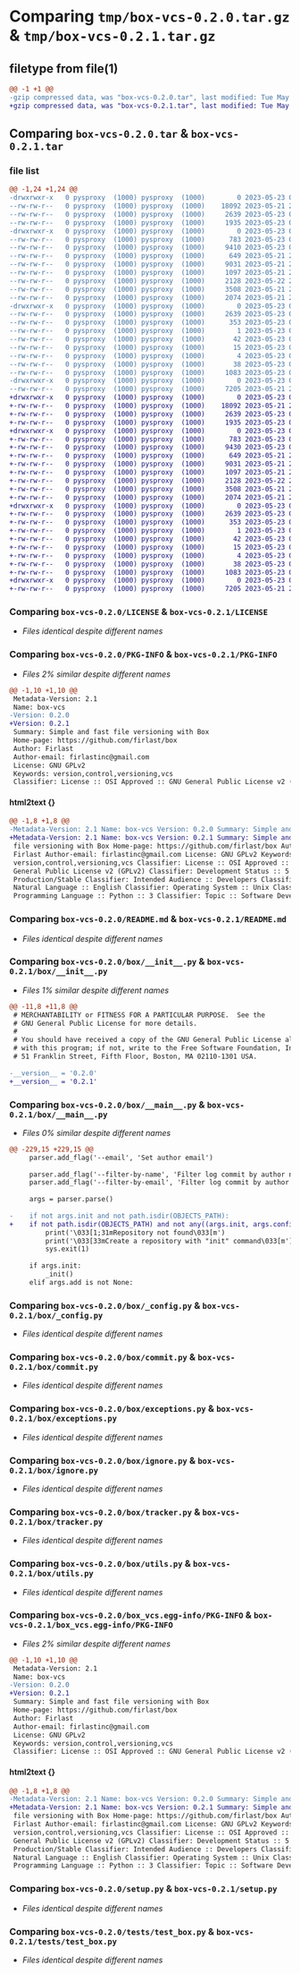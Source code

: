 # Comparing `tmp/box-vcs-0.2.0.tar.gz` & `tmp/box-vcs-0.2.1.tar.gz`

## filetype from file(1)

```diff
@@ -1 +1 @@
-gzip compressed data, was "box-vcs-0.2.0.tar", last modified: Tue May 23 00:35:37 2023, max compression
+gzip compressed data, was "box-vcs-0.2.1.tar", last modified: Tue May 23 01:02:47 2023, max compression
```

## Comparing `box-vcs-0.2.0.tar` & `box-vcs-0.2.1.tar`

### file list

```diff
@@ -1,24 +1,24 @@
-drwxrwxr-x   0 pysproxy  (1000) pysproxy  (1000)        0 2023-05-23 00:35:37.726440 box-vcs-0.2.0/
--rw-rw-r--   0 pysproxy  (1000) pysproxy  (1000)    18092 2023-05-21 21:52:01.000000 box-vcs-0.2.0/LICENSE
--rw-rw-r--   0 pysproxy  (1000) pysproxy  (1000)     2639 2023-05-23 00:35:37.718440 box-vcs-0.2.0/PKG-INFO
--rw-rw-r--   0 pysproxy  (1000) pysproxy  (1000)     1935 2023-05-23 00:35:25.000000 box-vcs-0.2.0/README.md
-drwxrwxr-x   0 pysproxy  (1000) pysproxy  (1000)        0 2023-05-23 00:35:37.678440 box-vcs-0.2.0/box/
--rw-rw-r--   0 pysproxy  (1000) pysproxy  (1000)      783 2023-05-23 00:35:07.000000 box-vcs-0.2.0/box/__init__.py
--rw-rw-r--   0 pysproxy  (1000) pysproxy  (1000)     9410 2023-05-23 00:12:33.000000 box-vcs-0.2.0/box/__main__.py
--rw-rw-r--   0 pysproxy  (1000) pysproxy  (1000)      649 2023-05-21 21:52:01.000000 box-vcs-0.2.0/box/_config.py
--rw-rw-r--   0 pysproxy  (1000) pysproxy  (1000)     9031 2023-05-21 21:52:01.000000 box-vcs-0.2.0/box/commit.py
--rw-rw-r--   0 pysproxy  (1000) pysproxy  (1000)     1097 2023-05-21 21:52:01.000000 box-vcs-0.2.0/box/exceptions.py
--rw-rw-r--   0 pysproxy  (1000) pysproxy  (1000)     2128 2023-05-22 23:40:23.000000 box-vcs-0.2.0/box/ignore.py
--rw-rw-r--   0 pysproxy  (1000) pysproxy  (1000)     3508 2023-05-21 21:52:01.000000 box-vcs-0.2.0/box/tracker.py
--rw-rw-r--   0 pysproxy  (1000) pysproxy  (1000)     2074 2023-05-21 21:52:01.000000 box-vcs-0.2.0/box/utils.py
-drwxrwxr-x   0 pysproxy  (1000) pysproxy  (1000)        0 2023-05-23 00:35:37.714440 box-vcs-0.2.0/box_vcs.egg-info/
--rw-rw-r--   0 pysproxy  (1000) pysproxy  (1000)     2639 2023-05-23 00:35:37.000000 box-vcs-0.2.0/box_vcs.egg-info/PKG-INFO
--rw-rw-r--   0 pysproxy  (1000) pysproxy  (1000)      353 2023-05-23 00:35:37.000000 box-vcs-0.2.0/box_vcs.egg-info/SOURCES.txt
--rw-rw-r--   0 pysproxy  (1000) pysproxy  (1000)        1 2023-05-23 00:35:37.000000 box-vcs-0.2.0/box_vcs.egg-info/dependency_links.txt
--rw-rw-r--   0 pysproxy  (1000) pysproxy  (1000)       42 2023-05-23 00:35:37.000000 box-vcs-0.2.0/box_vcs.egg-info/entry_points.txt
--rw-rw-r--   0 pysproxy  (1000) pysproxy  (1000)       15 2023-05-23 00:35:37.000000 box-vcs-0.2.0/box_vcs.egg-info/requires.txt
--rw-rw-r--   0 pysproxy  (1000) pysproxy  (1000)        4 2023-05-23 00:35:37.000000 box-vcs-0.2.0/box_vcs.egg-info/top_level.txt
--rw-rw-r--   0 pysproxy  (1000) pysproxy  (1000)       38 2023-05-23 00:35:37.726440 box-vcs-0.2.0/setup.cfg
--rw-rw-r--   0 pysproxy  (1000) pysproxy  (1000)     1083 2023-05-23 00:34:50.000000 box-vcs-0.2.0/setup.py
-drwxrwxr-x   0 pysproxy  (1000) pysproxy  (1000)        0 2023-05-23 00:35:37.718440 box-vcs-0.2.0/tests/
--rw-rw-r--   0 pysproxy  (1000) pysproxy  (1000)     7205 2023-05-21 21:52:01.000000 box-vcs-0.2.0/tests/test_box.py
+drwxrwxr-x   0 pysproxy  (1000) pysproxy  (1000)        0 2023-05-23 01:02:47.239831 box-vcs-0.2.1/
+-rw-rw-r--   0 pysproxy  (1000) pysproxy  (1000)    18092 2023-05-21 21:52:01.000000 box-vcs-0.2.1/LICENSE
+-rw-rw-r--   0 pysproxy  (1000) pysproxy  (1000)     2639 2023-05-23 01:02:47.235831 box-vcs-0.2.1/PKG-INFO
+-rw-rw-r--   0 pysproxy  (1000) pysproxy  (1000)     1935 2023-05-23 00:35:25.000000 box-vcs-0.2.1/README.md
+drwxrwxr-x   0 pysproxy  (1000) pysproxy  (1000)        0 2023-05-23 01:02:47.215831 box-vcs-0.2.1/box/
+-rw-rw-r--   0 pysproxy  (1000) pysproxy  (1000)      783 2023-05-23 01:00:30.000000 box-vcs-0.2.1/box/__init__.py
+-rw-rw-r--   0 pysproxy  (1000) pysproxy  (1000)     9430 2023-05-23 00:59:04.000000 box-vcs-0.2.1/box/__main__.py
+-rw-rw-r--   0 pysproxy  (1000) pysproxy  (1000)      649 2023-05-21 21:52:01.000000 box-vcs-0.2.1/box/_config.py
+-rw-rw-r--   0 pysproxy  (1000) pysproxy  (1000)     9031 2023-05-21 21:52:01.000000 box-vcs-0.2.1/box/commit.py
+-rw-rw-r--   0 pysproxy  (1000) pysproxy  (1000)     1097 2023-05-21 21:52:01.000000 box-vcs-0.2.1/box/exceptions.py
+-rw-rw-r--   0 pysproxy  (1000) pysproxy  (1000)     2128 2023-05-22 23:40:23.000000 box-vcs-0.2.1/box/ignore.py
+-rw-rw-r--   0 pysproxy  (1000) pysproxy  (1000)     3508 2023-05-21 21:52:01.000000 box-vcs-0.2.1/box/tracker.py
+-rw-rw-r--   0 pysproxy  (1000) pysproxy  (1000)     2074 2023-05-21 21:52:01.000000 box-vcs-0.2.1/box/utils.py
+drwxrwxr-x   0 pysproxy  (1000) pysproxy  (1000)        0 2023-05-23 01:02:47.231831 box-vcs-0.2.1/box_vcs.egg-info/
+-rw-rw-r--   0 pysproxy  (1000) pysproxy  (1000)     2639 2023-05-23 01:02:47.000000 box-vcs-0.2.1/box_vcs.egg-info/PKG-INFO
+-rw-rw-r--   0 pysproxy  (1000) pysproxy  (1000)      353 2023-05-23 01:02:47.000000 box-vcs-0.2.1/box_vcs.egg-info/SOURCES.txt
+-rw-rw-r--   0 pysproxy  (1000) pysproxy  (1000)        1 2023-05-23 01:02:47.000000 box-vcs-0.2.1/box_vcs.egg-info/dependency_links.txt
+-rw-rw-r--   0 pysproxy  (1000) pysproxy  (1000)       42 2023-05-23 01:02:47.000000 box-vcs-0.2.1/box_vcs.egg-info/entry_points.txt
+-rw-rw-r--   0 pysproxy  (1000) pysproxy  (1000)       15 2023-05-23 01:02:47.000000 box-vcs-0.2.1/box_vcs.egg-info/requires.txt
+-rw-rw-r--   0 pysproxy  (1000) pysproxy  (1000)        4 2023-05-23 01:02:47.000000 box-vcs-0.2.1/box_vcs.egg-info/top_level.txt
+-rw-rw-r--   0 pysproxy  (1000) pysproxy  (1000)       38 2023-05-23 01:02:47.239831 box-vcs-0.2.1/setup.cfg
+-rw-rw-r--   0 pysproxy  (1000) pysproxy  (1000)     1083 2023-05-23 00:34:50.000000 box-vcs-0.2.1/setup.py
+drwxrwxr-x   0 pysproxy  (1000) pysproxy  (1000)        0 2023-05-23 01:02:47.235831 box-vcs-0.2.1/tests/
+-rw-rw-r--   0 pysproxy  (1000) pysproxy  (1000)     7205 2023-05-21 21:52:01.000000 box-vcs-0.2.1/tests/test_box.py
```

### Comparing `box-vcs-0.2.0/LICENSE` & `box-vcs-0.2.1/LICENSE`

 * *Files identical despite different names*

### Comparing `box-vcs-0.2.0/PKG-INFO` & `box-vcs-0.2.1/PKG-INFO`

 * *Files 2% similar despite different names*

```diff
@@ -1,10 +1,10 @@
 Metadata-Version: 2.1
 Name: box-vcs
-Version: 0.2.0
+Version: 0.2.1
 Summary: Simple and fast file versioning with Box
 Home-page: https://github.com/firlast/box
 Author: Firlast
 Author-email: firlastinc@gmail.com
 License: GNU GPLv2
 Keywords: version,control,versioning,vcs
 Classifier: License :: OSI Approved :: GNU General Public License v2 (GPLv2)
```

#### html2text {}

```diff
@@ -1,8 +1,8 @@
-Metadata-Version: 2.1 Name: box-vcs Version: 0.2.0 Summary: Simple and fast
+Metadata-Version: 2.1 Name: box-vcs Version: 0.2.1 Summary: Simple and fast
 file versioning with Box Home-page: https://github.com/firlast/box Author:
 Firlast Author-email: firlastinc@gmail.com License: GNU GPLv2 Keywords:
 version,control,versioning,vcs Classifier: License :: OSI Approved :: GNU
 General Public License v2 (GPLv2) Classifier: Development Status :: 5 -
 Production/Stable Classifier: Intended Audience :: Developers Classifier:
 Natural Language :: English Classifier: Operating System :: Unix Classifier:
 Programming Language :: Python :: 3 Classifier: Topic :: Software Development
```

### Comparing `box-vcs-0.2.0/README.md` & `box-vcs-0.2.1/README.md`

 * *Files identical despite different names*

### Comparing `box-vcs-0.2.0/box/__init__.py` & `box-vcs-0.2.1/box/__init__.py`

 * *Files 1% similar despite different names*

```diff
@@ -11,8 +11,8 @@
 # MERCHANTABILITY or FITNESS FOR A PARTICULAR PURPOSE.  See the
 # GNU General Public License for more details.
 #
 # You should have received a copy of the GNU General Public License along
 # with this program; if not, write to the Free Software Foundation, Inc.,
 # 51 Franklin Street, Fifth Floor, Boston, MA 02110-1301 USA.
 
-__version__ = '0.2.0'
+__version__ = '0.2.1'
```

### Comparing `box-vcs-0.2.0/box/__main__.py` & `box-vcs-0.2.1/box/__main__.py`

 * *Files 0% similar despite different names*

```diff
@@ -229,15 +229,15 @@
     parser.add_flag('--email', 'Set author email')
 
     parser.add_flag('--filter-by-name', 'Filter log commit by author name')
     parser.add_flag('--filter-by-email', 'Filter log commit by author email')
 
     args = parser.parse()
 
-    if not args.init and not path.isdir(OBJECTS_PATH):
+    if not path.isdir(OBJECTS_PATH) and not any((args.init, args.config)):
         print('\033[1;31mRepository not found\033[m')
         print('\033[33mCreate a repository with "init" command\033[m')
         sys.exit(1)
 
     if args.init:
         _init()
     elif args.add is not None:
```

### Comparing `box-vcs-0.2.0/box/_config.py` & `box-vcs-0.2.1/box/_config.py`

 * *Files identical despite different names*

### Comparing `box-vcs-0.2.0/box/commit.py` & `box-vcs-0.2.1/box/commit.py`

 * *Files identical despite different names*

### Comparing `box-vcs-0.2.0/box/exceptions.py` & `box-vcs-0.2.1/box/exceptions.py`

 * *Files identical despite different names*

### Comparing `box-vcs-0.2.0/box/ignore.py` & `box-vcs-0.2.1/box/ignore.py`

 * *Files identical despite different names*

### Comparing `box-vcs-0.2.0/box/tracker.py` & `box-vcs-0.2.1/box/tracker.py`

 * *Files identical despite different names*

### Comparing `box-vcs-0.2.0/box/utils.py` & `box-vcs-0.2.1/box/utils.py`

 * *Files identical despite different names*

### Comparing `box-vcs-0.2.0/box_vcs.egg-info/PKG-INFO` & `box-vcs-0.2.1/box_vcs.egg-info/PKG-INFO`

 * *Files 2% similar despite different names*

```diff
@@ -1,10 +1,10 @@
 Metadata-Version: 2.1
 Name: box-vcs
-Version: 0.2.0
+Version: 0.2.1
 Summary: Simple and fast file versioning with Box
 Home-page: https://github.com/firlast/box
 Author: Firlast
 Author-email: firlastinc@gmail.com
 License: GNU GPLv2
 Keywords: version,control,versioning,vcs
 Classifier: License :: OSI Approved :: GNU General Public License v2 (GPLv2)
```

#### html2text {}

```diff
@@ -1,8 +1,8 @@
-Metadata-Version: 2.1 Name: box-vcs Version: 0.2.0 Summary: Simple and fast
+Metadata-Version: 2.1 Name: box-vcs Version: 0.2.1 Summary: Simple and fast
 file versioning with Box Home-page: https://github.com/firlast/box Author:
 Firlast Author-email: firlastinc@gmail.com License: GNU GPLv2 Keywords:
 version,control,versioning,vcs Classifier: License :: OSI Approved :: GNU
 General Public License v2 (GPLv2) Classifier: Development Status :: 5 -
 Production/Stable Classifier: Intended Audience :: Developers Classifier:
 Natural Language :: English Classifier: Operating System :: Unix Classifier:
 Programming Language :: Python :: 3 Classifier: Topic :: Software Development
```

### Comparing `box-vcs-0.2.0/setup.py` & `box-vcs-0.2.1/setup.py`

 * *Files identical despite different names*

### Comparing `box-vcs-0.2.0/tests/test_box.py` & `box-vcs-0.2.1/tests/test_box.py`

 * *Files identical despite different names*

